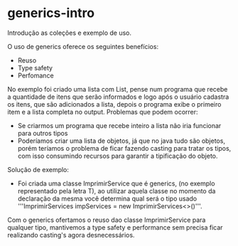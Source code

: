 # generics-intro
Introdução as coleções e exemplo de uso.

O uso de generics oferece os seguintes benefícios: 
- Reuso
- Type safety
- Perfomance

No exemplo foi criado uma lista com List, pense num programa que recebe a quantidade de itens que serão informados e logo após o usuário cadastra os itens, que são adicionados a lista, depois o programa exibe o primeiro item e a lista completa no output.
Problemas que podem ocorrer: 
- Se criarmos um programa que recebe inteiro a lista não iria funcionar para outros tipos
- Poderíamos criar uma lista de objetos, já que no java tudo são objetos, porém teríamos o problema de ficar fazendo casting para tratar os tipos, com isso consumindo recursos para garantir a tipificação do objeto. 

Solução de exemplo:
- Foi criada uma classe ImprimirService que é generics, (no exemplo representado pela letra T), ao utilizar aquela classe no momento da declaração da mesma você determina qual será o tipo usado '''ImprimirServices <Tipo> impServices = new ImprimirServices<>()'''. 

Com o generics ofertamos o reuso dao classe ImprimirService para qualquer tipo, mantivemos a type safety e performance sem precisa ficar realizando casting's agora desnecessários. 
